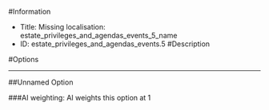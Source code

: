 #Information
 - Title: Missing localisation: estate_privileges_and_agendas_events_5_name
 - ID: estate_privileges_and_agendas_events.5
#Description

#Options

___
##Unnamed Option

###AI weighting:
AI weights this option at 1

